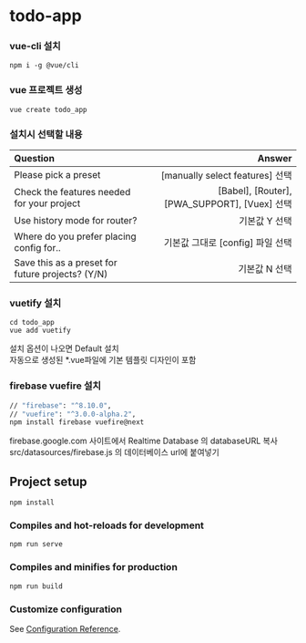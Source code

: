 # todo-app

### vue-cli 설치

```
npm i -g @vue/cli
```

### vue 프로젝트 생성

```
vue create todo_app
```

### 설치시 선택할 내용

| Question                                         |                                        Answer |
| :----------------------------------------------- | --------------------------------------------: |
| Please pick a preset                             |               [manually select features] 선택 |
| Check the features needed for your project       | [Babel], [Router], [PWA_SUPPORT], [Vuex] 선택 |
| Use history mode for router?                     |                                 기본값 Y 선택 |
| Where do you prefer placing config for..         |              기본값 그대로 [config] 파일 선택 |
| Save this as a preset for future projects? (Y/N) |                                 기본값 N 선택 |

### vuetify 설치

```
cd todo_app
vue add vuetify
```

설치 옵션이 나오면 Default 설치  
자동으로 생성된 \*.vue파일에 기본 템플릿 디자인이 포함

### firebase vuefire 설치

```bash
// "firebase": "^8.10.0",
// "vuefire": "^3.0.0-alpha.2",
npm install firebase vuefire@next
```

firebase.google.com 사이트에서 Realtime Database 의 databaseURL 복사
src/datasources/firebase.js 의 데이터베이스 url에 붙여넣기

## Project setup

```
npm install
```

### Compiles and hot-reloads for development

```
npm run serve
```

### Compiles and minifies for production

```
npm run build
```

### Customize configuration

See [Configuration Reference](https://cli.vuejs.org/config/).
